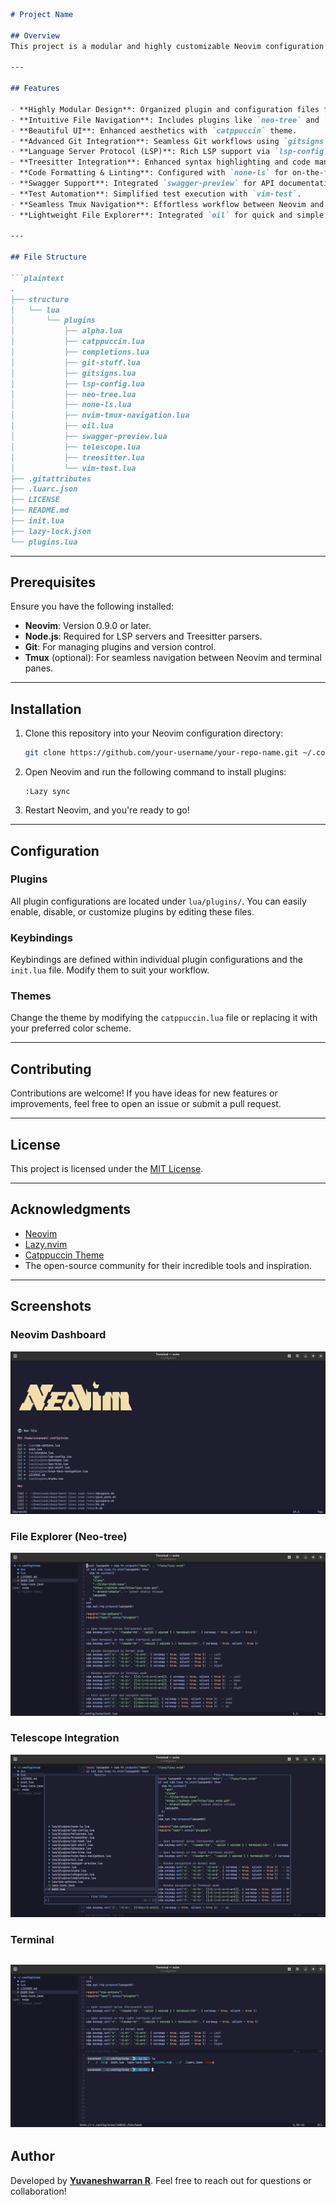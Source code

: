 ````markdown
# Project Name

## Overview
This project is a modular and highly customizable Neovim configuration written in Lua. It leverages the latest Neovim plugins and features to provide a modern, efficient, and enjoyable development experience.

---

## Features

- **Highly Modular Design**: Organized plugin and configuration files for easy management and customization.
- **Intuitive File Navigation**: Includes plugins like `neo-tree` and `telescope` for powerful file and project navigation.
- **Beautiful UI**: Enhanced aesthetics with `catppuccin` theme.
- **Advanced Git Integration**: Seamless Git workflows using `gitsigns` and custom scripts (`git-stuff`).
- **Language Server Protocol (LSP)**: Rich LSP support via `lsp-config`, enabling IDE-like features such as auto-completion and diagnostics.
- **Treesitter Integration**: Enhanced syntax highlighting and code manipulation with `treesitter`.
- **Code Formatting & Linting**: Configured with `none-ls` for on-the-fly code quality checks.
- **Swagger Support**: Integrated `swagger-preview` for API documentation.
- **Test Automation**: Simplified test execution with `vim-test`.
- **Seamless Tmux Navigation**: Effortless workflow between Neovim and Tmux using `nvim-tmux-navigation`.
- **Lightweight File Explorer**: Integrated `oil` for quick and simple file exploration.

---

## File Structure

```plaintext
.
├── structure
│   └── lua
│       └── plugins
│           ├── alpha.lua
│           ├── catppuccin.lua
│           ├── completions.lua
│           ├── git-stuff.lua
│           ├── gitsigns.lua
│           ├── lsp-config.lua
│           ├── neo-tree.lua
│           ├── none-ls.lua
│           ├── nvim-tmux-navigation.lua
│           ├── oil.lua
│           ├── swagger-preview.lua
│           ├── telescope.lua
│           ├── treesitter.lua
│           └── vim-test.lua
├── .gitattributes
├── .luarc.json
├── LICENSE
├── README.md
├── init.lua
├── lazy-lock.json
└── plugins.lua
````

---

## Prerequisites

Ensure you have the following installed:

- **Neovim**: Version 0.9.0 or later.
- **Node.js**: Required for LSP servers and Treesitter parsers.
- **Git**: For managing plugins and version control.
- **Tmux** (optional): For seamless navigation between Neovim and terminal panes.

---

## Installation

1. Clone this repository into your Neovim configuration directory:

   ```bash
   git clone https://github.com/your-username/your-repo-name.git ~/.config/nvim
   ```

2. Open Neovim and run the following command to install plugins:

   ```vim
   :Lazy sync
   ```

3. Restart Neovim, and you're ready to go!

---

## Configuration

### Plugins

All plugin configurations are located under `lua/plugins/`. You can easily enable, disable, or customize plugins by editing these files.

### Keybindings

Keybindings are defined within individual plugin configurations and the `init.lua` file. Modify them to suit your workflow.

### Themes

Change the theme by modifying the `catppuccin.lua` file or replacing it with your preferred color scheme.

---

## Contributing

Contributions are welcome! If you have ideas for new features or improvements, feel free to open an issue or submit a pull request.

---

## License

This project is licensed under the [MIT License](LICENSE).

---

## Acknowledgments

- [Neovim](https://neovim.io/)
- [Lazy.nvim](https://github.com/folke/lazy.nvim)
- [Catppuccin Theme](https://github.com/catppuccin/nvim)
- The open-source community for their incredible tools and inspiration.

---

## Screenshots

### Neovim Dashboard
![Neovim Dashboard](./assets/Neovim.png)

### File Explorer (Neo-tree)
![File Explorer](./assets/Neo-tree.png)

### Telescope Integration
![Telescope Plugin](./assets/Telescope.png)

### Terminal 
![Terminal](./assets/Terminal.png)
---

## Author

Developed by **[Yuvaneshwarran R](https://github.com/yuvaneshwarran)**. Feel free to reach out for questions or collaboration!


